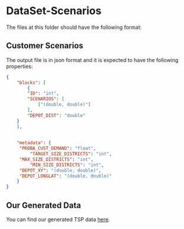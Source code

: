 # DataSet-Scenarios

The files at this folder should have the following format:

## Customer Scenarios

The output file is in json format and it is expected to have the following properties:

```json
{
    "blocks": [
        {
	    "ID": "int",
	    "SCENARIOS": [
	    	["(double, double)"]
	    ],
	    "DEPOT_DIST": "double"
	}
    ], 
    
    
    "metadata": {         
	 "PROBA_CUST_DEMAND": "float",         
         "TARGET_SIZE_DISTRICTS": "int",
	 "MAX_SIZE_DISTRICTS": "int",
         "MIN_SIZE_DISTRICTS": "int",
	 "DEPOT_XY": "(double, double)",
	 "DEPOT_LONGLAT": "(double, double)"
    }
}
```

## Our Generated Data

You can find our generated TSP data [here](https://www.dropbox.com/scl/fo/cklionmqz1wd6z1c9jw64/h/scenarios-data?dl=0&subfolder_nav_tracking=1).
